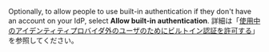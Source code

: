 Optionally, to allow people to use built-in authentication if they don't have an account on your IdP, select **Allow built-in authentication**. 詳細は「[使用中のアイデンティティプロバイダ外のユーザのためにビルトイン認証を許可する](/admin/identity-and-access-management/authenticating-users-for-your-github-enterprise-server-instance/allowing-built-in-authentication-for-users-outside-your-identity-provider)」を参照してください。
